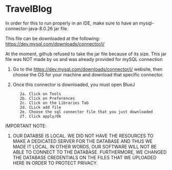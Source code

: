 # TravelBlog


In order for this to run properly in an IDE, make sure to have an mysql-connector-java-8.0.26 jar file.

This file can be downloaded at the following: https://dev.mysql.com/downloads/connector/j/

At the moment, github refused to take the jar file because of its size. This jar file was NOT made by us and was already provided for mySQL connection


1. Go to the https://dev.mysql.com/downloads/connector/j/ website, then choose the OS for your machine and download that specific connector. 
2. Once this connector is downloaded, you must open BlueJ
         
         
          2a. Click on Tools
          2b. Click on Preferences
          2c. Click on the Libraries Tab
          2d. CLick add file
          2e. Choose the sql connector file that you just downloaded
          2f. Click apply/Ok


IMPORTANT NOTE:
1. OUR DATABSE IS LOCAL. WE DID NOT HAVE THE RESOURCES TO MAKE A DEDICATED SERVER FOR THE DATABASE AND THUS WE MADE IT LOCAL. IN OTHER WORDS, OUR SOFTWARE WILL NOT BE ABLE TO CONNECT TO THE DATABASE. FURTHERMORE, WE CHANGED THE DATABASE CREDENTIALS ON THE FILES THAT WE UPLOADED HERE IN ORDER TO PROTECT PRIVACY. 
